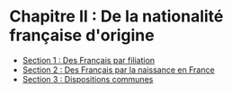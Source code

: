 # Chapitre II : De la nationalité française d'origine

- [Section 1 : Des Français par filiation](section-1)
- [Section 2 : Des Français par la naissance en France](section-2)
- [Section 3 : Dispositions communes](section-3)
